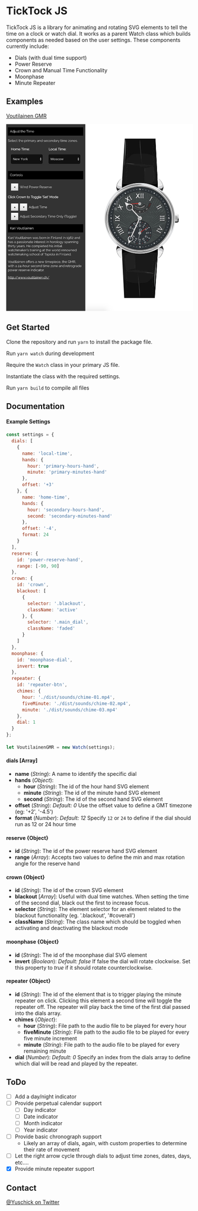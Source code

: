 # TickTock JS
TickTock JS is a library for animating and rotating SVG elements to tell the time on a clock or watch dial. It works as a parent Watch class which builds components as needed based on the user settings. These components currently include:  

- Dials (with dual time support)
- Power Reserve
- Crown and Manual Time Functionality
- Moonphase
- Minute Repeater

## Examples
[Voutilainen GMR](http://yuschick.github.io/TickTock/)

[![Voutilainen GMR Screenshot](https://raw.githubusercontent.com/yuschick/voutilainen-gmr/master/screenshot.jpg)](http://yuschick.github.io/TickTock/)

## Get Started
Clone the repository and run `yarn` to install the package file.

Run `yarn watch` during development

Require the `Watch` class in your primary JS file.

Instantiate the class with the required settings.

Run `yarn build` to compile all files

## Documentation
#### Example Settings

```js
const settings = {
  dials: [
    {
      name: 'local-time',
      hands: {
        hour: 'primary-hours-hand',
        minute: 'primary-minutes-hand'
      },
      offset: '+3'
    }, {
      name: 'home-time',
      hands: {
        hour: 'secondary-hours-hand',
        second: 'secondary-minutes-hand'
      },
      offset: '-4',
      format: 24
    }
  ],
  reserve: {
    id: 'power-reserve-hand',
    range: [-90, 90]
  },
  crown: {
    id: 'crown',
    blackout: [
      {
        selector: '.blackout',
        className: 'active'
      }, {
        selector: '.main_dial',
        className: 'faded'
      }
    ]
  },
  moonphase: {
    id: 'moonphase-dial',
    invert: true
  },
  repeater: {
    id: 'repeater-btn',
    chimes: {
      hour: './dist/sounds/chime-01.mp4',
      fiveMinute: './dist/sounds/chime-02.mp4',
      minute: './dist/sounds/chime-03.mp4'
    },
    dial: 1
  }
};

let VoutilainenGMR = new Watch(settings);
```

#### dials [Array]  
- **name** (*String*): A name to identify the specific dial
- **hands** (*Object*):
  - **hour** (*String*): The id of the hour hand SVG element
  - **minute** (*String*): The id of the minute hand SVG element
  - **second** (*String*): The id of the second hand SVG element
- **offset** (*String*): *Default: 0* Use the offset value to define a GMT timezone (eg: '+2', '-4.5')
- **format** (*Number*): *Default: 12* Specify `12` or `24` to define if the dial should run as 12 or 24 hour time

#### reserve {Object}
- **id** (*String*): The id of the power reserve hand SVG element
- **range** (*Array*): Accepts two values to define the min and max rotation angle for the reserve hand

#### crown {Object}
- **id** (*String*): The id of the crown SVG element
- **blackout** [*Array*]: Useful with dual time watches. When setting the time of the second dial, black out the first to increase focus.
 - **selector** (*String*): The element selector for an element related to the blackout functionality (eg. '.blackout', '#coverall')
 - **className** (*String*): The class name which should be toggled when activating and deactivating the blackout mode

#### moonphase {Object}
- **id** (*String*): The id of the moonphase dial SVG element
- **invert** (*Boolean*): *Default: false* If false the dial will rotate clockwise. Set this property to *true* if it should rotate counterclockwise.

#### repeater {Object}
- **id** (*String*): The id of the element that is to trigger playing the minute repeater on click. Clicking this element a second time will toggle the repeater off. The repeater will play back the time of the first dial passed into the dials array.
- **chimes** {*Object*}:
  - **hour** (*String*): File path to the audio file to be played for every hour
  - **fiveMinute** (*String*): File path to the audio file to be played for every five minute increment
  - **minute** (*String*): File path to the audio file to be played for every remaining minute
- **dial** (*Number*): *Default: 0* Specify an index from the dials array to define which dial will be read and played by the repeater.


## ToDo
- [ ] Add a day/night indicator
- [ ] Provide perpetual calendar support
  - [ ] Day indicator
  - [ ] Date indicator
  - [ ] Month indicator
  - [ ] Year indicator
- [ ] Provide basic chronograph support
  - Likely an array of dials, again, with custom properties to determine their rate of movement
- [ ] Let the right arrow cycle through dials to adjust time zones, dates, days, etc....
- [x] Provide minute repeater support

## Contact
[@Yuschick on Twitter](http://www.twitter.com/Yuschick)
